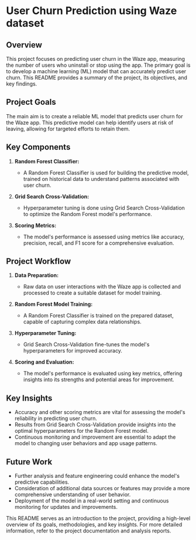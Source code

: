 # User Churn Prediction using Waze dataset

## Overview

This project focuses on predicting user churn in the Waze app, measuring the number of users who uninstall or stop using the app. The primary goal is to develop a machine learning (ML) model that can accurately predict user churn. This README provides a summary of the project, its objectives, and key findings.

## Project Goals

The main aim is to create a reliable ML model that predicts user churn for the Waze app. This predictive model can help identify users at risk of leaving, allowing for targeted efforts to retain them.

## Key Components

1. **Random Forest Classifier:**

    - A Random Forest Classifier is used for building the predictive model, trained on historical data to understand patterns associated with user churn.

2. **Grid Search Cross-Validation:**

    - Hyperparameter tuning is done using Grid Search Cross-Validation to optimize the Random Forest model's performance.

3. **Scoring Metrics:**
    - The model's performance is assessed using metrics like accuracy, precision, recall, and F1 score for a comprehensive evaluation.

## Project Workflow

1. **Data Preparation:**

    - Raw data on user interactions with the Waze app is collected and processed to create a suitable dataset for model training.

2. **Random Forest Model Training:**

    - A Random Forest Classifier is trained on the prepared dataset, capable of capturing complex data relationships.

3. **Hyperparameter Tuning:**

    - Grid Search Cross-Validation fine-tunes the model's hyperparameters for improved accuracy.

4. **Scoring and Evaluation:**
    - The model's performance is evaluated using key metrics, offering insights into its strengths and potential areas for improvement.

## Key Insights

-   Accuracy and other scoring metrics are vital for assessing the model's reliability in predicting user churn.
-   Results from Grid Search Cross-Validation provide insights into the optimal hyperparameters for the Random Forest model.
-   Continuous monitoring and improvement are essential to adapt the model to changing user behaviors and app usage patterns.

## Future Work

-   Further analysis and feature engineering could enhance the model's predictive capabilities.
-   Consideration of additional data sources or features may provide a more comprehensive understanding of user behavior.
-   Deployment of the model in a real-world setting and continuous monitoring for updates and improvements.

This README serves as an introduction to the project, providing a high-level overview of its goals, methodologies, and key insights. For more detailed information, refer to the project documentation and analysis reports.
